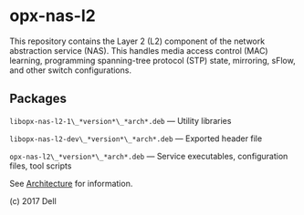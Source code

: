 # opx-nas-l2
This repository contains the Layer 2 (L2) component of the network abstraction service (NAS). This handles media access control (MAC) learning, programming spanning-tree protocol (STP) state, mirroring, sFlow, and other switch configurations.

## Packages
`libopx-nas-l2-1\_*version*\_*arch*.deb` — Utility libraries

`libopx-nas-l2-dev\_*version*\_*arch*.deb` — Exported header file

`opx-nas-l2\_*version*\_*arch*.deb` — Service executables, configuration files, tool scripts

See [Architecture](https://github.com/open-switch/opx-docs/wiki/Architecture) for information.

(c) 2017 Dell
